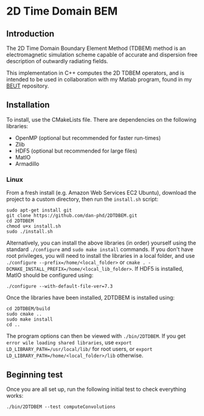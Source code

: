 # 2D Time Domain BEM

## Introduction
The 2D Time Domain Boundary Element Method (TDBEM) method is an electromagnetic simulation scheme capable of accurate and dispersion free description of outwardly radiating fields.

This implementation in C++ computes the 2D TDBEM operators, and is intended to be used in collaboration with my Matlab program, found in my [BEUT] repository.

## Installation
To install, use the CMakeLists file. There are dependencies on the following libraries:
* OpenMP (optional but recommended for faster run-times)
* Zlib
* HDF5 (optional but recommended for large files)
* MatIO
* Armadillo

### Linux
From a fresh install (e.g. Amazon Web Services EC2 Ubuntu), download the project to a custom directory, then run the `install.sh` script:
```
sudo apt-get install git
git clone https://github.com/dan-phd/2DTDBEM.git
cd 2DTDBEM
chmod u+x install.sh
sudo ./install.sh
```
Alternatively, you can install the above libraries (in order) yourself using the standard `./configure` and `sudo make install` commands.
If you don't have root privileges, you will need to install the libraries in a local folder, and use `./configure --prefix=/home/<local_folder>` or `cmake . -DCMAKE_INSTALL_PREFIX=/home/<local_lib_folder>`.
If HDF5 is installed, MatIO should be configured using:
```
./configure --with-default-file-ver=7.3
```
Once the libraries have been installed, 2DTDBEM is installed using:
```
cd 2DTDBEM/build
sudo cmake ..
sudo make install
cd ..
```
The program options can then be viewed with `./bin/2DTDBEM`.
If you get `error wile loading shared libraries`, use `export LD_LIBRARY_PATH=/usr/local/lib/` for root users, or `export LD_LIBRARY_PATH=/home/<local_folder>/lib` otherwise.


## Beginning test
Once you are all set up, run the following initial test to check everything works:
```
./bin/2DTDBEM --test computeConvolutions
```


[BEUT]: https://github.com/dan-phd/BEUT